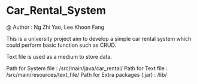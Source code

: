 # Car_Rental_System

@ Author : Ng Zhi Yao, Lee Khoon Fang

This is a university project aim to develop a simple car rental system which could perform basic function such as CRUD. 

Text file is used as a medium to store data.

Path for System file            : /src/main/java/car_rental/
Path for Text file              : /src/main/resources/text_file/
Path for Extra packages (.jar)  : /lib/

